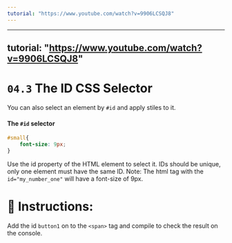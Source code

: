 ```yaml
---
tutorial: "https://www.youtube.com/watch?v=9906LCSQJ8"
---
```

---
tutorial: "https://www.youtube.com/watch?v=9906LCSQJ8"
---
# `04.3` The ID CSS Selector

You can also select an element by `#id` and apply stiles to it.

#### The `#id` selector

```css
#small{
    font-size: 9px;
}
```
Use the id property of the HTML element to select it. IDs should be unique, only one element must have the same ID.
Note: The html tag with the `id="my_number_one"` will have a font-size of 9px.

# 📝 Instructions:

Add the id `button1` on to the `<span>` tag and compile to check the result on the console.
